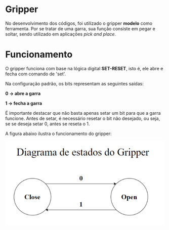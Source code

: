 # Gripper

No desenvolvimento dos códigos, foi utilizado o gripper **modelo** como ferramenta. Por se tratar de uma garra, sua função consiste em pegar e soltar, sendo utilizado em aplicações _pick and place_.

# Funcionamento

O gripper funciona com base na lógica digital **SET-RESET**, isto é, ele abre e fecha com comando de 'set'.

Na configuração padrão, os bits representam as seguintes saídas:

**0 -> abre a garra**

**1 -> fecha a garra**

É importante destacar que não basta apenas setar um bit para que a garra funcione. Antes de setar, é necessário resetar o bit não desejado, ou seja, se se deseja setar 0, antes se reseta o 1.

A figura abaixo ilustra o funcionamento do gripper:

![](image.png)